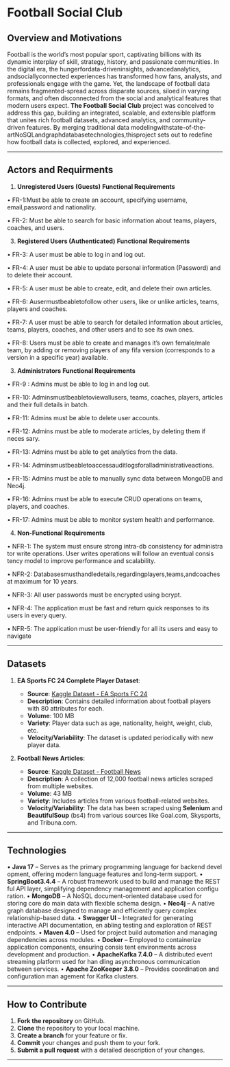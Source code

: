 # Football Social Club

## Overview and Motivations

 Football is the world’s most popular sport, captivating billions with its dynamic
 interplay of skill, strategy, history, and passionate communities. In the digital
 era, the hungerfordata-driveninsights, advancedanalytics, andsociallyconnected
 experiences has transformed how fans, analysts, and professionals engage with
 the game. Yet, the landscape of football data remains fragmented-spread across
 disparate sources, siloed in varying formats, and often disconnected from the social
 and analytical features that modern users expect.
 **The Football Social Club** project was conceived to address this gap, building
 an integrated, scalable, and extensible platform that unites rich football datasets,
 advanced analytics, and community-driven features. By merging traditional data
 modelingwithstate-of-the-artNoSQLandgraphdatabasetechnologies,thisproject
 sets out to redefine how football data is collected, explored, and experienced.

---

## Actors and Requirments

1. **Unregistered Users (Guests)**
   **Functional Requirements**
   
 • FR-1:Must be able to create an account, specifying username, email,password
 and nationality.

 • FR-2: Must be able to search for basic information about teams, players,
 coaches, and users.
 
3. **Registered Users (Authenticated)**
 **Functional Requirements**
   
 • FR-3: A user must be able to log in and log out.
 
• FR-4: A user must be able to update personal information (Password) and to
 delete their account.
 
 • FR-5: A user must be able to create, edit, and delete their own articles.
 
 • FR-6: Ausermustbeabletofollow other users, like or unlike articles, teams,
 players and coaches.
 
 • FR-7: A user must be able to search for detailed information about articles,
 teams, players, coaches, and other users and to see its own ones.
 
 • FR-8: Users must be able to create and manages it’s own female/male team,
 by adding or removing players of any fifa version (corresponds to a version in
 a specific year) available.
 
 3.  **Administrators**
 **Functional Requirements**
 
 • FR-9 : Admins must be able to log in and log out.
 
 • FR-10: Adminsmustbeabletoviewallusers, teams, coaches, players, articles
 and their full details in batch.
 
 • FR-11: Admins must be able to delete user accounts.
 
 • FR-12: Admins must be able to moderate articles, by deleting them if neces
sary.

 • FR-13: Admins must be able to get analytics from the data.
 
 • FR-14: Adminsmustbeabletoaccessauditlogsforalladministrativeactions.
 
 • FR-15: Admins must be able to manually sync data between MongoDB and
 Neo4j.
 
 • FR-16: Admins must be able to execute CRUD operations on teams, players,
 and coaches.
 
 • FR-17: Admins must be able to monitor system health and performance.
 
 4. **Non-Functional Requirements**
 
 • NFR-1: The system must ensure strong intra-db consistency for administra
tor write operations. User writes operations will follow an eventual consis
tency model to improve performance and scalability.

 • NFR-2: Databasesmusthandledetails,regardingplayers,teams,andcoaches
 at maximum for 10 years.
 
 • NFR-3: All user passwords must be encrypted using bcrypt.
 
 • NFR-4: The application must be fast and return quick responses to its users
 in every query.
 
• NFR-5: The application must be user-friendly for all its users and easy to
 navigate

---

## Datasets

1. **EA Sports FC 24 Complete Player Dataset**:
   - **Source**: [Kaggle Dataset - EA Sports FC 24](https://www.kaggle.com/datasets/stefanoleone992/ea-sports-fc-24-complete-player-dataset?select=male_teams.csv)
   - **Description**: Contains detailed information about football players with 80 attributes for each.
   - **Volume**: 100 MB
   - **Variety**: Player data such as age, nationality, height, weight, club, etc.
   - **Velocity/Variability**: The dataset is updated periodically with new player data.

2. **Football News Articles**:
   - **Source**: [Kaggle Dataset - Football News](https://www.kaggle.com/datasets/hammadjavaid/football-news-articles?select=final-articles.csv)
   - **Description**: A collection of 12,000 football news articles scraped from multiple websites.
   - **Volume**: 43 MB
   - **Variety**: Includes articles from various football-related websites.
   - **Velocity/Variability**: The data has been scraped using **Selenium** and **BeautifulSoup** (bs4) from various sources like Goal.com, Skysports, and Tribuna.com.

---

## Technologies

 • **Java 17** – Serves as the primary programming language for backend devel
opment, offering modern language features and long-term support.
 • **SpringBoot3.4.4**  – A robust framework used to build and manage the REST
ful API layer, simplifying dependency management and application configu
ration.
 • **MongoDB** – A NoSQL document-oriented database used for storing core do
main data with flexible schema design.
 • **Neo4j** – A native graph database designed to manage and efficiently query
 complex relationship-based data.
 • **Swagger UI** – Integrated for generating interactive API documentation, en
abling testing and exploration of REST endpoints.
 • **Maven 4.0** – Used for project build automation and managing dependencies
 across modules.
 • **Docker** – Employed to containerize application components, ensuring consis
tent environments across development and production.
 • **ApacheKafka 7.4.0** – A distributed event streaming platform used for han
dling asynchronous communication between services.
 • **Apache ZooKeeper 3.8.0** – Provides coordination and configuration man
agement for Kafka clusters.

---



## How to Contribute

1. **Fork the repository** on GitHub.
2. **Clone** the repository to your local machine.
3. **Create a branch** for your feature or fix.
4. **Commit** your changes and push them to your fork.
5. **Submit a pull request** with a detailed description of your changes.

---
